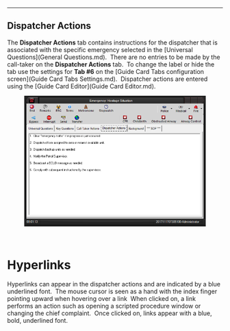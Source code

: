   ------------------------
  **Dispatcher Actions**
  ------------------------

The **Dispatcher Actions** tab contains instructions for the dispatcher
that is associated with the specific emergency selected in the
[Universal Questions](General Questions.md).  There are no entries to
be made by the call-taker on the **Dispatcher Actions** tab.  To change
the label or hide the tab use the settings for **Tab #6** on the [Guide
Card Tabs configuration screen](Guide Card Tabs Settings.md). 
Dispatcher actions are entered using the [Guide Card
Editor](Guide Card Editor.md).

<figure><img src=".gitbook/assets/Dispatcher Actions_files/image001.png" alt=""><figcaption></figcaption></figure> 

 

# Hyperlinks

Hyperlinks can appear in the dispatcher actions and are indicated by a
blue underlined font.  The mouse cursor is seen as a hand with the index
finger pointing upward when hovering over a link  When clicked on, a
link performs an action such as opening a scripted procedure window or
changing the chief complaint.  Once clicked on, links appear with a
blue, bold, underlined font.
